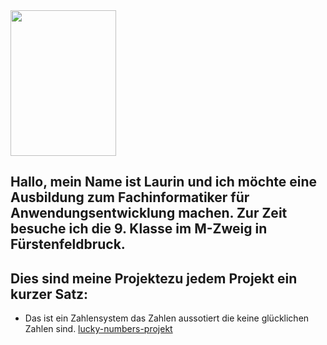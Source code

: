 


<img src="passfoto.jpg" width="169" height="233">


## Hallo, mein Name ist Laurin und ich möchte eine Ausbildung zum Fachinformatiker für Anwendungsentwicklung machen. Zur Zeit besuche ich die 9. Klasse im M-Zweig in Fürstenfeldbruck.

## Dies sind meine Projektezu jedem Projekt ein kurzer Satz:

- Das ist ein Zahlensystem das Zahlen aussotiert die keine glücklichen Zahlen sind.
 [lucky-numbers-projekt](https://github.com/Laurinmueller190507/lucky-numbers-golang)


